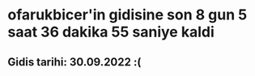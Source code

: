 # ofarukbicer'in gidisine son 8 gun 5 saat 36 dakika 55 saniye kaldi

## Gidis tarihi: 30.09.2022 :(